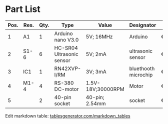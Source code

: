 # Part List

| Pos. | Res. | Qty. | Type                      | Value             | Designator           | Price  | Link                                                                                                                                                                     |
|------|------|------|---------------------------|-------------------|----------------------|--------|--------------------------------------------------------------------------------------------------------------------------------------------------------------------------|
| 1    | A1   | 1    | Arduino nano V3.0         | 5V; 16MHz         | Arduino              | €14.99 | [Amazon](https://www.amazon.de/IZOKEE-ATmega328P-Entwicklerboard-USB-Kabel-Verl%C3%B6tet/dp/B072XS9ZTX/ref=sr_1_3?ie=UTF8&qid=1517420207&sr=8-3&keywords=arduino+nano)   |
| 2    | S1-6 | 6    | HC-SR04 Ultrasonic sensor | 5V; 2mA           | ultrasonic sensor    | €9.99  | [Amazon](https://www.amazon.de/Elegoo-HC-SR04-Ultraschallmodul-Distanzsensor-MEGA2560/dp/B01M9CMJ9O/ref=sr_1_3?ie=UTF8&qid=1517419224&sr=8-3&keywords=ultraschallsensor) |
| 3    | IC1  | 1    | RN42XVP-I/RM              | 3V; 3mA           | bluethooth microchip | €17.19 | [RS Components](https://at.rs-online.com/web/p/bluetooth-module/7985359/)                                                                                                |
| 4    | M1-4 | 4    | RS-380 DC-motor           | 1.5V-18V;30000RPM | Motor                | €2.90  | [Amazon](https://www.amazon.de/RS380-Gleichstrommotor-1-5-18V-38x28mm-Spielzeug/dp/B01H01QI5W/ref=sr_1_5?ie=UTF8&qid=1517419719&sr=8-5&keywords=dc+motor)                |
| 5    |      | 2    | 40-pin socket             | 40-pin; 2.54mm    | socket               | €1.74  | [Amazon](https://www.amazon.de/Streifen-40pin-einreihig-Rundkopf-Sockel/dp/B00V0OCYUO/ref=sr_1_1?ie=UTF8&qid=1517420668&sr=8-1&keywords=arduino+sockel)                  |

Edit markdown table: [tablesgenerator.com/markdown_tables](http://www.tablesgenerator.com/markdown_tables)
